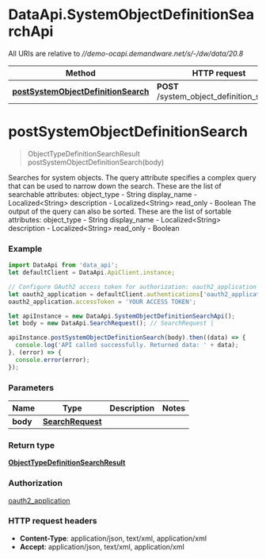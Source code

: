 # DataApi.SystemObjectDefinitionSearchApi

All URIs are relative to *//demo-ocapi.demandware.net/s/-/dw/data/20.8*

Method | HTTP request | Description
------------- | ------------- | -------------
[**postSystemObjectDefinitionSearch**](SystemObjectDefinitionSearchApi.md#postSystemObjectDefinitionSearch) | **POST** /system_object_definition_search | 

<a name="postSystemObjectDefinitionSearch"></a>
# **postSystemObjectDefinitionSearch**
> ObjectTypeDefinitionSearchResult postSystemObjectDefinitionSearch(body)



Searches for system objects.    The query attribute specifies a complex query that can be used to narrow down the search. These are the list  of searchable attributes:    object_type - String  display_name - Localized&lt;String&gt;  description - Localized&lt;String&gt;  read_only - Boolean     The output of the query can also be sorted. These are the list of sortable attributes:    object_type - String  display_name - Localized&lt;String&gt;  description - Localized&lt;String&gt;  read_only - Boolean  

### Example
```javascript
import DataApi from 'data_api';
let defaultClient = DataApi.ApiClient.instance;

// Configure OAuth2 access token for authorization: oauth2_application
let oauth2_application = defaultClient.authentications['oauth2_application'];
oauth2_application.accessToken = 'YOUR ACCESS TOKEN';

let apiInstance = new DataApi.SystemObjectDefinitionSearchApi();
let body = new DataApi.SearchRequest(); // SearchRequest | 

apiInstance.postSystemObjectDefinitionSearch(body).then((data) => {
  console.log('API called successfully. Returned data: ' + data);
}, (error) => {
  console.error(error);
});

```

### Parameters

Name | Type | Description  | Notes
------------- | ------------- | ------------- | -------------
 **body** | [**SearchRequest**](SearchRequest.md)|  | 

### Return type

[**ObjectTypeDefinitionSearchResult**](ObjectTypeDefinitionSearchResult.md)

### Authorization

[oauth2_application](../README.md#oauth2_application)

### HTTP request headers

 - **Content-Type**: application/json, text/xml, application/xml
 - **Accept**: application/json, text/xml, application/xml

